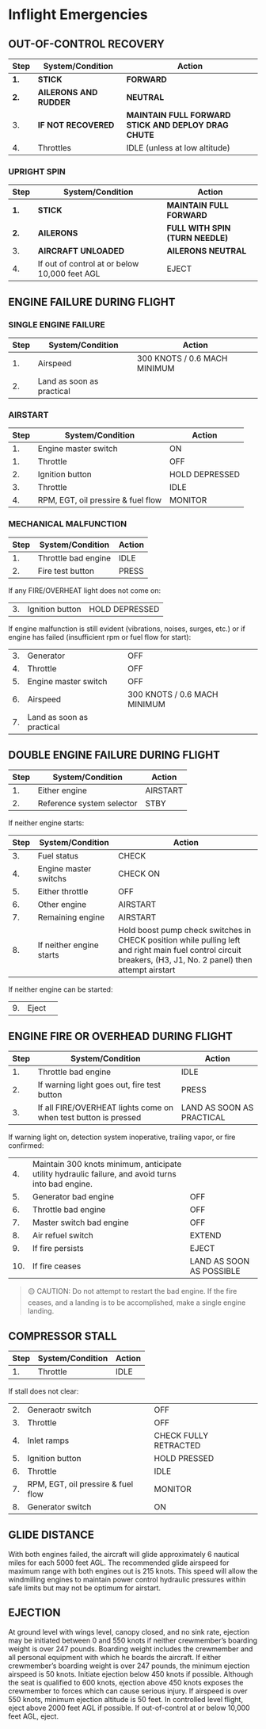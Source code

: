 # Inflight Emergencies

## OUT-OF-CONTROL RECOVERY

| Step   | System/Condition        | Action               |
|--------|---------------|----------------------|
| **1.** | **STICK**     | **FORWARD**   |
| **2.** | **AILERONS AND RUDDER**      | **NEUTRAL**               |
| 3.     | **IF NOT RECOVERED** | **MAINTAIN FULL FORWARD STICK AND DEPLOY DRAG CHUTE** |
| 4.     | Throttles     | IDLE (unless at low altitude)          |

### UPRIGHT SPIN

| Step   | System/Condition        | Action               |
|--------|---------------|----------------------|
| **1.** | **STICK**     | **MAINTAIN FULL FORWARD**   |
| **2.** | **AILERONS**      | **FULL WITH SPIN (TURN NEEDLE)**               |
| 3.     | **AIRCRAFT UNLOADED** | **AILERONS NEUTRAL** |
| 4.     | If out of control at or below 10,000 feet AGL     | EJECT |

## ENGINE FAILURE DURING FLIGHT

### SINGLE ENGINE FAILURE

| Step   | System/Condition        | Action               |
|--------|---------------|----------------------|
| 1. | Airspeed     | 300 KNOTS / 0.6 MACH MINIMUM   |
| 2. | Land as soon as practical     |    |

### AIRSTART

| Step   | System/Condition        | Action               |
|--------|---------------|----------------------|
| 1. | Engine master switch     | ON   |
| 1. | Throttle     | OFF   |
| 2. | Ignition button     | HOLD DEPRESSED   |
| 3. | Throttle     | IDLE   |
| 4. | RPM, EGT, oil pressire & fuel flow     | MONITOR   |

### MECHANICAL MALFUNCTION

| Step   | System/Condition        | Action               |
|--------|---------------|----------------------|
| 1. | Throttle bad engine     | IDLE   |
| 2. | Fire test button     | PRESS   |

If any FIRE/OVERHEAT light does not come on:

||||
|--------|---------------|----------------------|
| 3. | Ignition button     | HOLD DEPRESSED   |

If engine malfunction is still evident (vibrations,
noises, surges, etc.)
or if engine has failed
(insufficient rpm or fuel flow for start):

||||
|--------|---------------|----------------------|
| 3. | Generator     | OFF   |
| 4. | Throttle     | OFF   |
| 5. | Engine master switch     | OFF |
| 6. | Airspeed     | 300 KNOTS / 0.6 MACH MINIMUM   |
| 7. | Land as soon as practical     |    |

## DOUBLE ENGINE FAILURE DURING FLIGHT

| Step   | System/Condition        | Action               |
|--------|---------------|----------------------|
| 1. | Either engine     | AIRSTART   |
| 2. | Reference system selector    | STBY   |

If neither engine starts:

| Step   | System/Condition        | Action               |
|--------|---------------|----------------------|
| 3. | Fuel status     | CHECK   |
| 4. | Engine master switchs    | CHECK ON   |
| 5. | Either throttle    | OFF   |
| 6. | Other engine     | AIRSTART   |
| 7. | Remaining engine     | AIRSTART   |
| 8. | If neither engine starts | Hold boost pump check switches in CHECK position while pulling left and right main fuel control circuit breakers, (H3, J1, No. 2 panel) then attempt airstart |

If neither engine can be started:

||||
|--------|---------------|----------------------|
| 9. | Eject     |    |

## ENGINE FIRE OR OVERHEAD DURING FLIGHT

| Step   | System/Condition        | Action               |
|--------|---------------|----------------------|
| 1. | Throttle bad engine     | IDLE   |
| 2. | If warning light goes out, fire test button     | PRESS   |
| 3. | If all FIRE/OVERHEAT lights come on when test button is pressed     | LAND AS SOON AS PRACTICAL   |

If warning light on, detection system inoperative,
trailing vapor, or fire confirmed:

||||
|--------|---------------|----------------------|
| 4. | Maintain 300 knots minimum, anticipate utility hydraulic failure, and avoid turns into bad engine.    |   |
| 5. | Generator bad engine     | OFF   |
| 6. | Throttle bad engine     | OFF   |
| 7. | Master switch bad engine     | OFF |
| 8. | Air refuel switch     | EXTEND |
| 9. | If fire persists     | EJECT |
| 10. | If fire ceases     | LAND AS SOON AS POSSIBLE |

> 🟡 CAUTION: Do not attempt to restart the bad engine. If the
> fire ceases, and a landing is to be accomplished,
> make a single engine landing.

## COMPRESSOR STALL

| Step   | System/Condition        | Action               |
|--------|---------------|----------------------|
| 1. | Throttle     | IDLE   |

If stall does not clear:

||||
|--------|---------------|----------------------|
| 2. | Generaotr switch     | OFF   |
| 3. | Throttle     | OFF   |
| 4. | Inlet ramps     | CHECK FULLY RETRACTED   |
| 5. | Ignition button     | HOLD PRESSED   |
| 6. | Throttle     | IDLE   |
| 7. | RPM, EGT, oil pressire & fuel flow     | MONITOR   |
| 8. | Generator switch     | ON   |

## GLIDE DISTANCE

With both engines failed, the aircraft will glide
approximately 6 nautical miles for each 5000 feet AGL.
The recommended glide airspeed for maximum range with
both engines out is 215 knots. This speed will allow the
windmilling engines to maintain power control hydraulic
pressures within safe limits but may not be optimum for
airstart.

## EJECTION

At ground level with wings level, canopy closed, and no
sink rate, ejection may be initiated between 0 and 550
knots if neither crewmember’s boarding weight is over 247
pounds. Boarding weight includes the crewmember and all
personal equipment with which he boards the aircraft. If
either crewmember’s boarding weight is over 247 pounds,
the minimum ejection airspeed is 50 knots. Initiate
ejection below 450 knots if possible. Although the seat is
qualified to 600 knots, ejection above 450 knots exposes the
crewmember to forces which can cause serious injury. If
airspeed is over 550 knots, minimum ejection altitude is 50
feet. In controlled level flight, eject above 2000 feet AGL
if possible. If out-of-control at or below 10,000 feet AGL,
eject.
